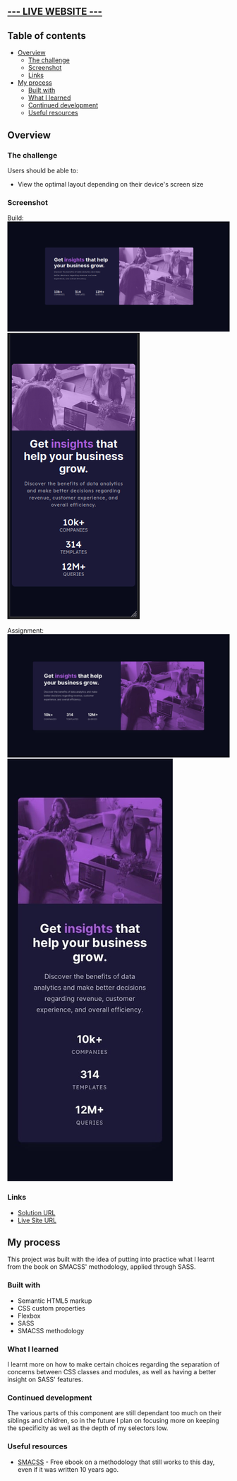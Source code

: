 ## [--- LIVE WEBSITE ---]()

## Table of contents

- [Overview](#overview)
  - [The challenge](#the-challenge)
  - [Screenshot](#screenshot)
  - [Links](#links)
- [My process](#my-process)
  - [Built with](#built-with)
  - [What I learned](#what-i-learned)
  - [Continued development](#continued-development)
  - [Useful resources](#useful-resources)

## Overview

### The challenge

Users should be able to:

- View the optimal layout depending on their device's screen size

### Screenshot

Build:
![](./docs/desktop.png)
![](./docs/mobile.png)

Assignment:
![](./design/desktop-design.jpg)
![](./design/mobile-design.jpg)

### Links

- [Solution URL](https://your-solution-url.com)
- [Live Site URL](https://your-live-site-url.com)

## My process

This project was built with the idea of putting into practice what I learnt from the book on SMACSS' methodology, applied through SASS.

### Built with

- Semantic HTML5 markup
- CSS custom properties
- Flexbox
- SASS
- SMACSS methodology

### What I learned

I learnt more on how to make certain choices regarding the separation of concerns between CSS classes and modules, as well as having a better insight on SASS' features.

### Continued development

The various parts of this component are still dependant too much on their siblings and children, so in the future I plan on focusing more on keeping the specificity as well as the depth of my selectors low.

### Useful resources

- [SMACSS](http://smacss.com/) - Free ebook on a methodology that still works to this day, even if it was written 10 years ago.